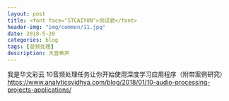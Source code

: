 ```yaml
---
layout: post
title: <font face="STCAIYUN">测试君</font>
header-img: "img/common/11.jpg"
date: 2018-5-20
categories: blog
tags: [音频处理]
description: 大音希声
---
```


<font face="STCAIYUN">我是华文彩云</font>
10音频处理任务让你开始使用深度学习应用程序（附带案例研究）<br>
https://www.analyticsvidhya.com/blog/2018/01/10-audio-processing-projects-applications/